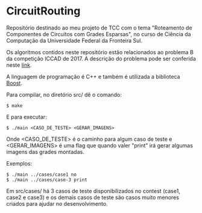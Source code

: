 # CircuitRouting
Repositório destinado ao meu projeto de TCC com o tema "Roteamento de Componentes de Circuitos com Grades Esparsas", no curso de Ciência da Computação da Universidade Federal da Fronteira Sul.

Os algoritmos contidos neste repositório estão relacionados ao problema B da competição ICCAD de 2017. A descrição do problema pode ser conferida neste [link](http://cad-contest-2017.el.cycu.edu.tw/Problem_B/default.html).

A linguagem de programação é C++ e também é utilizada a biblioteca [Boost](http://www.boost.org/).

Para compilar, no diretório src/ dê o comando:
```
$ make
```
E para executar:
```
$ ./main <CASO_DE_TESTE> <GERAR_IMAGENS>
```
Onde <CASO_DE_TESTE> é o caminho para algum caso de teste e <GERAR_IMAGENS> é uma flag que quando valer "print" irá gerar algumas imagens das grades montadas.

Exemplos:
```
$ ./main ../cases/case1 no
$ ./main ../cases/case-3 print
```

Em src/cases/ há 3 casos de teste disponibilizados no contest (case1, case2 e case3) e os demais casos de teste são casos muito menores criados para ajudar no desenvolvimento.
